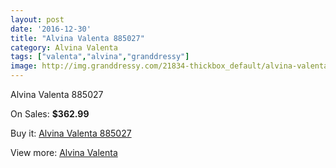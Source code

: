 ```yaml
---
layout: post
date: '2016-12-30'
title: "Alvina Valenta 885027"
category: Alvina Valenta
tags: ["valenta","alvina","granddressy"]
image: http://img.granddressy.com/21834-thickbox_default/alvina-valenta-885027.jpg
---
```

Alvina Valenta 885027

On Sales: **$362.99**
<a href="https://www.granddressy.com/en/alvina-valenta/20795-alvina-valenta-885027.html"><amp-img layout="responsive" width="600" height="600" src="//img.granddressy.com/21834-thickbox_default/alvina-valenta-885027.jpg" alt="Alvina Valenta 885027 0" /></a>
<a href="https://www.granddressy.com/en/alvina-valenta/20795-alvina-valenta-885027.html"><amp-img layout="responsive" width="600" height="600" src="//img.granddressy.com/21835-thickbox_default/alvina-valenta-885027.jpg" alt="Alvina Valenta 885027 1" /></a>

Buy it: [Alvina Valenta 885027](https://www.granddressy.com/en/alvina-valenta/20795-alvina-valenta-885027.html "Alvina Valenta 885027")

View more: [Alvina Valenta](https://www.granddressy.com/en/154-alvina-valenta "Alvina Valenta")